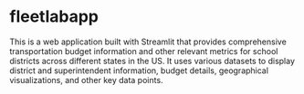 # fleetlabapp
This is a web application built with Streamlit that provides comprehensive transportation budget information and other relevant metrics for school districts across different states in the US. It uses various datasets to display district and superintendent information, budget details, geographical visualizations, and other key data points.
